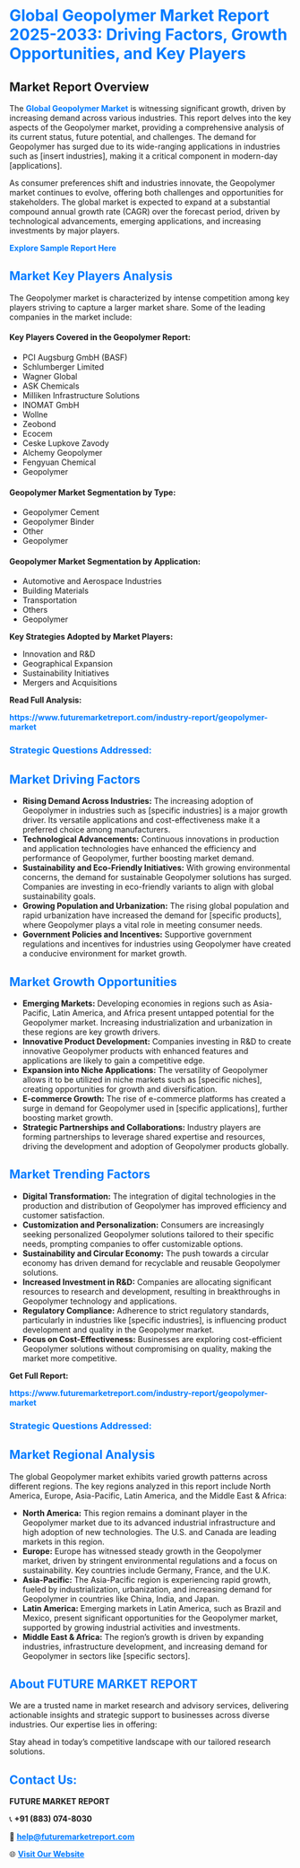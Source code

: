 <h1 style="color: #007BFF;">Global Geopolymer Market Report 2025-2033: Driving Factors, Growth Opportunities, and Key Players</h1>

<section id="overview">
<h2>Market Report Overview</h2>
<p>The <a href="https://www.futuremarketreport.com/industry-report/geopolymer-market" style="color: #007BFF; text-decoration: none;"><strong>Global Geopolymer Market</strong></a> is witnessing significant growth, driven by increasing demand across various industries. This report delves into the key aspects of the Geopolymer market, providing a comprehensive analysis of its current status, future potential, and challenges. The demand for Geopolymer has surged due to its wide-ranging applications in industries such as [insert industries], making it a critical component in modern-day [applications].</p>
<p>As consumer preferences shift and industries innovate, the Geopolymer market continues to evolve, offering both challenges and opportunities for stakeholders. The global market is expected to expand at a substantial compound annual growth rate (CAGR) over the forecast period, driven by technological advancements, emerging applications, and increasing investments by major players.</p>
</section>

<section id="overview">
<p><a href="https://www.futuremarketreport.com/request-sample/reportId=107938" style="color: #007BFF; text-decoration: none;"><strong>Explore Sample Report Here</strong></a></p>
</section>

<section id="key-players">
<h2 style="color: #007BFF;">Market Key Players Analysis</h2>
<p>The Geopolymer market is characterized by intense competition among key players striving to capture a larger market share. Some of the leading companies in the market include:</p>
<h4>Key Players Covered in the Geopolymer Report:</h4>
<ul><li>PCI Augsburg GmbH (BASF)</li><li>Schlumberger Limited</li><li>Wagner Global</li><li>ASK Chemicals</li><li>Milliken Infrastructure Solutions</li><li>INOMAT GmbH</li><li>Wollne</li><li>Zeobond</li><li>Ecocem</li><li>Ceske Lupkove Zavody</li><li>Alchemy Geopolymer</li><li>Fengyuan Chemical</li><li>Geopolymer</li></ul>
<h4>Geopolymer Market Segmentation by Type:</h4>
<ul><li>Geopolymer Cement</li><li>Geopolymer Binder</li><li>Other</li><li>Geopolymer</li></ul>

<h4>Geopolymer Market Segmentation by Application:</h4>
<ul><li>Automotive and Aerospace Industries</li><li>Building Materials</li><li>Transportation</li><li>Others</li><li>Geopolymer</li></ul>
<p><strong>Key Strategies Adopted by Market Players:</strong></p>
<ul>
<li>Innovation and R&D</li>
<li>Geographical Expansion</li>
<li>Sustainability Initiatives</li>
<li>Mergers and Acquisitions</li>
</ul>
</section>

<section>
<p><strong>Read Full Analysis: </strong></p><a href="https://www.futuremarketreport.com/industry-report/geopolymer-market" style="color: #007BFF; text-decoration: none;"><strong>https://www.futuremarketreport.com/industry-report/geopolymer-market</strong></a>
<h3 style="color: #007BFF;">Strategic Questions Addressed:</h3>
</section>

<section id="driving-factors">
<h2 style="color: #007BFF;">Market Driving Factors</h2>
<ul>
<li><strong>Rising Demand Across Industries:</strong> The increasing adoption of Geopolymer in industries such as [specific industries] is a major growth driver. Its versatile applications and cost-effectiveness make it a preferred choice among manufacturers.</li>
<li><strong>Technological Advancements:</strong> Continuous innovations in production and application technologies have enhanced the efficiency and performance of Geopolymer, further boosting market demand.</li>
<li><strong>Sustainability and Eco-Friendly Initiatives:</strong> With growing environmental concerns, the demand for sustainable Geopolymer solutions has surged. Companies are investing in eco-friendly variants to align with global sustainability goals.</li>
<li><strong>Growing Population and Urbanization:</strong> The rising global population and rapid urbanization have increased the demand for [specific products], where Geopolymer plays a vital role in meeting consumer needs.</li>
<li><strong>Government Policies and Incentives:</strong> Supportive government regulations and incentives for industries using Geopolymer have created a conducive environment for market growth.</li>
</ul>
</section>

<section id="growth-opportunities">
<h2 style="color: #007BFF;">Market Growth Opportunities</h2>
<ul>
<li><strong>Emerging Markets:</strong> Developing economies in regions such as Asia-Pacific, Latin America, and Africa present untapped potential for the Geopolymer market. Increasing industrialization and urbanization in these regions are key growth drivers.</li>
<li><strong>Innovative Product Development:</strong> Companies investing in R&D to create innovative Geopolymer products with enhanced features and applications are likely to gain a competitive edge.</li>
<li><strong>Expansion into Niche Applications:</strong> The versatility of Geopolymer allows it to be utilized in niche markets such as [specific niches], creating opportunities for growth and diversification.</li>
<li><strong>E-commerce Growth:</strong> The rise of e-commerce platforms has created a surge in demand for Geopolymer used in [specific applications], further boosting market growth.</li>
<li><strong>Strategic Partnerships and Collaborations:</strong> Industry players are forming partnerships to leverage shared expertise and resources, driving the development and adoption of Geopolymer products globally.</li>
</ul>
</section>

<section id="trending-factors">
<h2 style="color: #007BFF;">Market Trending Factors</h2>
<ul>
<li><strong>Digital Transformation:</strong> The integration of digital technologies in the production and distribution of Geopolymer has improved efficiency and customer satisfaction.</li>
<li><strong>Customization and Personalization:</strong> Consumers are increasingly seeking personalized Geopolymer solutions tailored to their specific needs, prompting companies to offer customizable options.</li>
<li><strong>Sustainability and Circular Economy:</strong> The push towards a circular economy has driven demand for recyclable and reusable Geopolymer solutions.</li>
<li><strong>Increased Investment in R&D:</strong> Companies are allocating significant resources to research and development, resulting in breakthroughs in Geopolymer technology and applications.</li>
<li><strong>Regulatory Compliance:</strong> Adherence to strict regulatory standards, particularly in industries like [specific industries], is influencing product development and quality in the Geopolymer market.</li>
<li><strong>Focus on Cost-Effectiveness:</strong> Businesses are exploring cost-efficient Geopolymer solutions without compromising on quality, making the market more competitive.</li>
</ul>
</section>

<section>
<p><strong>Get Full Report: </strong></p><a href="https://www.futuremarketreport.com/industry-report/geopolymer-market" style="color: #007BFF; text-decoration: none;"><strong>https://www.futuremarketreport.com/industry-report/geopolymer-market</strong></a>
<h3 style="color: #007BFF;">Strategic Questions Addressed:</h3>
</section>


<section id="regional-analysis">
<h2 style="color: #007BFF;">Market Regional Analysis</h2>
<p>The global Geopolymer market exhibits varied growth patterns across different regions. The key regions analyzed in this report include North America, Europe, Asia-Pacific, Latin America, and the Middle East & Africa:</p>
<ul>
<li><strong>North America:</strong> This region remains a dominant player in the Geopolymer market due to its advanced industrial infrastructure and high adoption of new technologies. The U.S. and Canada are leading markets in this region.</li>
<li><strong>Europe:</strong> Europe has witnessed steady growth in the Geopolymer market, driven by stringent environmental regulations and a focus on sustainability. Key countries include Germany, France, and the U.K.</li>
<li><strong>Asia-Pacific:</strong> The Asia-Pacific region is experiencing rapid growth, fueled by industrialization, urbanization, and increasing demand for Geopolymer in countries like China, India, and Japan.</li>
<li><strong>Latin America:</strong> Emerging markets in Latin America, such as Brazil and Mexico, present significant opportunities for the Geopolymer market, supported by growing industrial activities and investments.</li>
<li><strong>Middle East & Africa:</strong> The region’s growth is driven by expanding industries, infrastructure development, and increasing demand for Geopolymer in sectors like [specific sectors].</li>
</ul>
</section>

<footer>
<h2 style="color: #007BFF;">About FUTURE MARKET REPORT</h2>
<p>We are a trusted name in market research and advisory services, delivering actionable insights and strategic support to businesses across diverse industries. Our expertise lies in offering:</p>

<p>Stay ahead in today’s competitive landscape with our tailored research solutions.</p>

<h2 style="color: #007BFF;">Contact Us:</h2>
<p><strong>FUTURE MARKET REPORT</strong></p>
<p>📞 <strong>+91 (883) 074-8030</strong></p>
<p>📧 <strong><a href="mailto:help@futuremarketreport.com" style="color: #007BFF;">help@futuremarketreport.com</a></strong></p>
<p>🌐 <strong><a href="https://www.futuremarketreport.com/" style="color: #007BFF;">Visit Our Website</a></strong></p>
</footer>